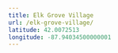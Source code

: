 ```yaml
---
title: Elk Grove Village
url: /elk-grove-village/
latitude: 42.0072513
longitude: -87.94034500000001
---
```

